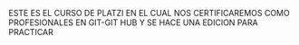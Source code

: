 ESTE ES EL CURSO DE PLATZI EN EL CUAL NOS CERTIFICAREMOS COMO PROFESIONALES EN GIT-GIT HUB
Y SE HACE UNA EDICION PARA PRACTICAR
